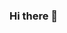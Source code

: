 ### Hi there 👋

<!--
**AparnaChaitanyaSreePinagadi/AparnaChaitanyaSreePinagadi** is a ✨ _special_ ✨ repository because its `README.md` (this file) appears on your GitHub profile.

Here are some ideas to get you started:

- 🔭 I’m currently studying 2nd yr ECE.
- 🌱 I’m currently learning GITHUB
- 👯 I’m looking to collaborate on ...
- 🤔 I’m looking for help with ...
- 💬 Ask me about ...
- 📫 How to reach me:paparnachaitanyasree@gmail.com
- 😄 Pronouns:Adorable
- ⚡ Fun fact:nothing is the only fact.
-->
